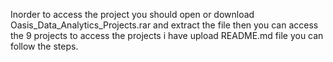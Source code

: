 Inorder to access the project you should open or download Oasis_Data_Analytics_Projects.rar and extract the file then you can access the 9 projects to access the projects i have upload README.md file you can follow the steps.
